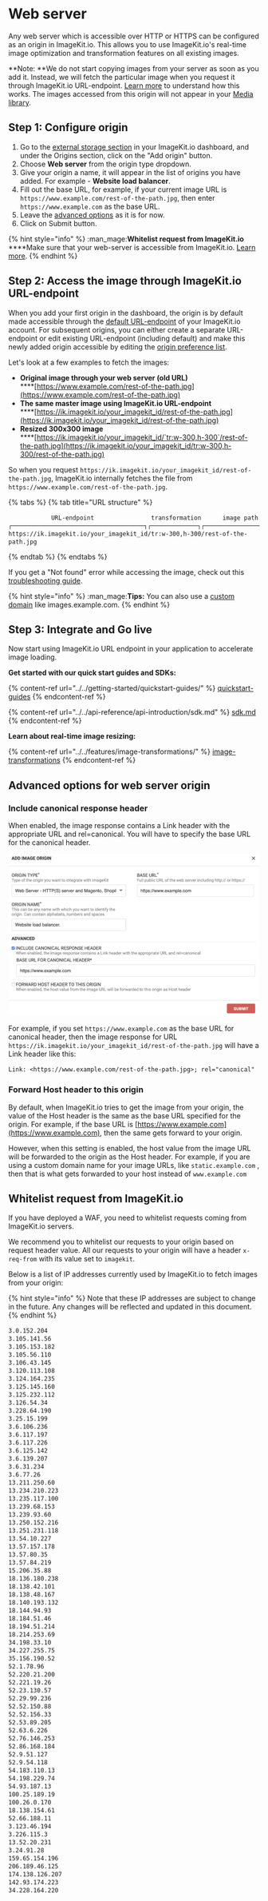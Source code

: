 # Web server

Any web server which is accessible over HTTP or HTTPS can be configured as an origin in ImageKit.io. This allows you to use ImageKit.io's real-time image optimization and transformation features on all existing images.

**Note: **We do not start copying images from your server as soon as you add it. Instead, we will fetch the particular image when you request it through ImageKit.io URL-endpoint. [Learn more](../how-it-works.md) to understand how this works. The images accessed from this origin will not appear in your [Media library](../../media-library/overview/).

## Step 1: Configure origin

1. Go to the [external storage section](https://imagekit.io/dashboard#external-storage) in your ImageKit.io dashboard, and under the Origins section, click on the "Add origin" button.
2. Choose **Web server** from the origin type dropdown.
3. Give your origin a name, it will appear in the list of origins you have added. For example - **Website load balancer**.
4. Fill out the base URL, for example, if your current image URL is `https://www.example.com/rest-of-the-path.jpg`, then enter `https://www.example.com` as the base URL.
5. Leave the [advanced options](web-server-origin.md#advanced-options-for-web-server-origin) as it is for now.
6. Click on Submit button.

{% hint style="info" %}
:man_mage:**Whitelist request from ImageKit.io**\
****Make sure that your web-server is accessible from ImageKit.io. [Learn more](web-server-origin.md#whitelist-request-from-imagekit-io).
{% endhint %}

## Step 2: Access the image through ImageKit.io URL-endpoint

When you add your first origin in the dashboard, the origin is by default made accessible through the [default URL-endpoint](../url-endpoints.md#default-url-endpoint) of your ImageKit.io account. For subsequent origins, you can either create a separate URL-endpoint or edit existing URL-endpoint (including default) and make this newly added origin accessible by editing the [origin preference list](../url-endpoints.md#image-origin-preference). 

Let's look at a few examples to fetch the images:

* **Original image through your web server (old URL)**\
  ****[https://www.example.com/rest-of-the-path.jpg](https://www.example.com/rest-of-the-path.jpg)
* **The same master image using ImageKit.io URL-endpoint**\
  ****[https://ik.imagekit.io/your_imagekit_id/rest-of-the-path.jpg](https://ik.imagekit.io/your_imagekit_id/rest-of-the-path.jpg)
* **Resized 300x300 image**\
  ****[https://ik.imagekit.io/your_imagekit_id/`tr:w-300,h-300`/rest-of-the-path.jpg](https://ik.imagekit.io/your_imagekit_id/tr:w-300,h-300/rest-of-the-path.jpg)

So when you request `https://ik.imagekit.io/your_imagekit_id/rest-of-the-path.jpg`, ImageKit.io internally fetches the file from `https://www.example.com/rest-of-the-path.jpg`.

{% tabs %}
{% tab title="URL structure" %}
```markup
            URL-endpoint                transformation      image path                                    
┌─────────────────────────────────────┐┌─────────────┐┌───────────────────┐
https://ik.imagekit.io/your_imagekit_id/tr:w-300,h-300/rest-of-the-path.jpg
```
{% endtab %}
{% endtabs %}

If you get a "Not found" error while accessing the image, check out this [troubleshooting guide](../../limits-and-troubleshooting/404-not-found-error-troubleshooting.md).

{% hint style="info" %}
:man_mage:**Tips:** You can also use a [custom domain](../../testing-and-infrastructure-setup/using-custom-domain-name.md) like images.example.com.
{% endhint %}

## Step 3: Integrate and Go live

Now start using ImageKit.io URL endpoint in your application to accelerate image loading.

**Get started with our quick start guides and SDKs:**

{% content-ref url="../../getting-started/quickstart-guides/" %}
[quickstart-guides](../../getting-started/quickstart-guides/)
{% endcontent-ref %}

{% content-ref url="../../api-reference/api-introduction/sdk.md" %}
[sdk.md](../../api-reference/api-introduction/sdk.md)
{% endcontent-ref %}

**Learn about real-time image resizing:**

{% content-ref url="../../features/image-transformations/" %}
[image-transformations](../../features/image-transformations/)
{% endcontent-ref %}

## Advanced options for web server origin

### Include canonical response header

When enabled, the image response contains a Link header with the appropriate URL and rel=canonical. You will have to specify the base URL for the canonical header.

![](../../.gitbook/assets/ygs27bhhfmmxdy6mieub.png)

For example, if you set `https://www.example.com` as the base URL for canonical header, then the image response for URL `https://ik.imagekit.io/your_imagekit_id/rest-of-the-path.jpg` will have a Link header like this:

```http
Link: <https://www.example.com/rest-of-the-path.jpg>; rel="canonical"
```

### Forward Host header to this origin

By default, when ImageKit.io tries to get the image from your origin, the value of the Host header is the same as the base URL specified for the origin. For example, if the base URL is [https://www.example.com](https://www.example.com), then the same gets forward to your origin.

However, when this setting is enabled, the host value from the image URL will be forwarded to the origin as the Host header. For example, if you are using a custom domain name for your image URLs, like `static.example.com` , then that is what gets forwarded to your host instead of `www.example.com`

## Whitelist request from ImageKit.io

If you have deployed a WAF, you need to whitelist requests coming from ImageKit.io servers.

We recommend you to whitelist our requests to your origin based on request header value. All our requests to your origin will have a header `x-req-from` with its value set to `imagekit`.

Below is a list of IP addresses currently used by ImageKit.io to fetch images from your origin:

{% hint style="info" %}
Note that these IP addresses are subject to change in the future. Any changes will be reflected and updated in this document.
{% endhint %}

```
3.0.152.204
3.105.141.56
3.105.153.182
3.105.56.110
3.106.43.145
3.120.113.108
3.124.164.235
3.125.145.160
3.125.232.112
3.126.54.34
3.228.64.190
3.25.15.199
3.6.106.236
3.6.117.197
3.6.117.226
3.6.125.142
3.6.139.207
3.6.31.234
3.6.77.26
13.211.250.60
13.234.210.223
13.235.117.100
13.239.68.153
13.239.93.60
13.250.152.216
13.251.231.118
13.54.10.227
13.57.157.178
13.57.80.35
13.57.84.219
15.206.35.88
18.136.180.238
18.138.42.101
18.138.48.167
18.140.193.132
18.144.94.93
18.184.51.46
18.194.51.214
18.214.253.69
34.198.33.10
34.227.255.75
35.156.190.52
52.1.78.96
52.220.21.200
52.221.19.26
52.23.130.57
52.29.99.236
52.52.150.88
52.52.156.33
52.53.89.205
52.63.6.226
52.76.146.253
52.86.168.184
52.9.51.127
52.9.54.118
54.183.110.13
54.198.229.74
54.93.187.13
100.25.189.19
100.26.0.170
18.138.154.61
52.66.188.11
3.123.46.194
3.226.115.3
13.52.20.231
3.24.91.28
159.65.154.196
206.189.46.125
174.138.126.207
142.93.174.223
34.228.164.220
```
